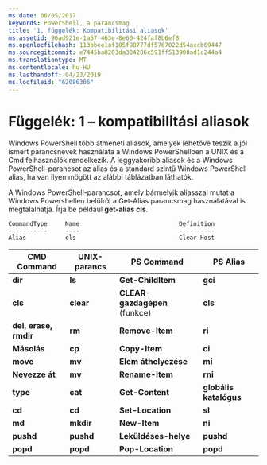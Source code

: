 ```yaml
---
ms.date: 06/05/2017
keywords: PowerShell, a parancsmag
title: '1. függelék: Kompatibilitási aliasok'
ms.assetid: 96ad921e-1a57-463e-8e60-424faf8b6ef8
ms.openlocfilehash: 113bbee1af185f98777df5767022d54accb69447
ms.sourcegitcommit: e7445ba8203da304286c591ff513900ad1c244a4
ms.translationtype: MT
ms.contentlocale: hu-HU
ms.lasthandoff: 04/23/2019
ms.locfileid: "62086306"
---
```

# <a name="appendix-1---compatibility-aliases"></a>Függelék: 1 – kompatibilitási aliasok

Windows PowerShell több átmeneti aliasok, amelyek lehetővé teszik a jól ismert parancsnevek használata a Windows PowerShellben a UNIX és a Cmd felhasználók rendelkezik. A leggyakoribb aliasok és a Windows PowerShell-parancsot az alias és a standard szintű Windows PowerShell alias, ha van ilyen mögött az alábbi táblázatban láthatók.

A Windows PowerShell-parancsot, amely bármelyik aliasszal mutat a Windows Powershellen belülről a Get-Alias parancsmag használatával is megtalálhatja. Írja be például **get-alias cls**.

```
CommandType     Name                            Definition
-----------     ----                            ----------
Alias           cls                             Clear-Host
```

|CMD Command|UNIX-parancs|PS Command|PS Alias|
|---------------|----------------|--------------|------------|
|**dir**|**ls**|**Get-ChildItem**|**gci**|
|**cls**|**clear**|**CLEAR-gazdagépen** (funkce)|**cls**|
|**del, erase, rmdir**|**rm**|**Remove-Item**|**ri**|
|**Másolás**|**cp**|**Copy-Item**|**ci**|
|**move**|**mv**|**Elem áthelyezése**|**mi**|
|**Nevezze át**|**mv**|**Rename-Item**|**rni**|
|**type**|**cat**|**Get-Content**|**globális katalógus**|
|**cd**|**cd**|**Set-Location**|**sl**|
|**md**|**mkdir**|**New-Item**|**ni**|
|**pushd**|**pushd**|**Leküldéses-helye**|**pushd**|
|**popd**|**popd**|**Pop-Location**|**popd**|